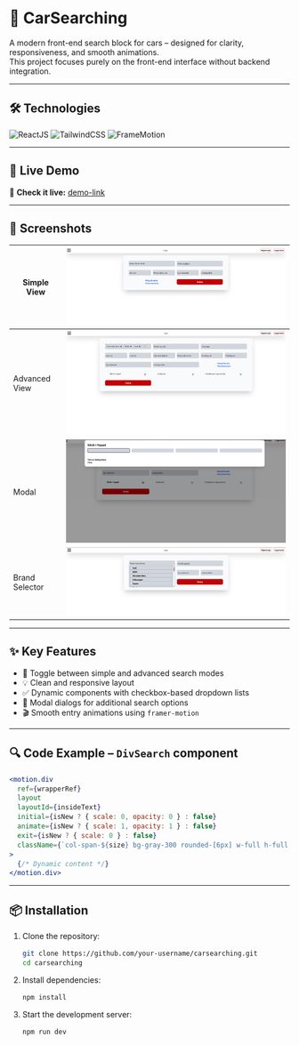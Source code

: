 # 🚗 CarSearching

A modern front-end search block for cars – designed for clarity, responsiveness, and smooth animations.  
This project focuses purely on the front-end interface without backend integration.

---

## 🛠️ Technologies

![ReactJS](https://img.shields.io/badge/react-19.1-61DBFB?style=for-the-badge&logo=react&logoColor=white)
![TailwindCSS](https://img.shields.io/badge/TailwindCSS-38bdf8?style=for-the-badge&logo=tailwindcss&logoColor=white)
![FrameMotion](https://img.shields.io/badge/FrameMotion-yellow?style=for-the-badge)

---

## 🎯 Live Demo

🔗 **Check it live:** [demo-link](https://carsearching.netlify.app/)

---

## 📸 Screenshots

| Simple View    | ![simple](./public/simple.png)             |
| -------------- | ------------------------------------------ |
| Advanced View  | ![advance](./public/advance.png)           |
| Modal          | ![dialog](./public/Dialog.png)             |
| Brand Selector | ![divsearching](./public/divSearching.png) |

---

## ✨ Key Features

- 🔁 Toggle between simple and advanced search modes
- 💡 Clean and responsive layout
- ✅ Dynamic components with checkbox-based dropdown lists
- 🧩 Modal dialogs for additional search options
- 🎬 Smooth entry animations using `framer-motion`

---

## 🔍 Code Example – `DivSearch` component

```jsx
<motion.div
  ref={wrapperRef}
  layout
  layoutId={insideText}
  initial={isNew ? { scale: 0, opacity: 0 } : false}
  animate={isNew ? { scale: 1, opacity: 1 } : false}
  exit={isNew ? { scale: 0 } : false}
  className={`col-span-${size} bg-gray-300 rounded-[6px] w-full h-full ease-in-out relative`}
>
  {/* Dynamic content */}
</motion.div>
```

---

## 📦 Installation

1. Clone the repository:
   ```bash
   git clone https://github.com/your-username/carsearching.git
   cd carsearching
   ```
2. Install dependencies:
   ```bash
   npm install
   ```
3. Start the development server:
   ```bash
   npm run dev
   ```
